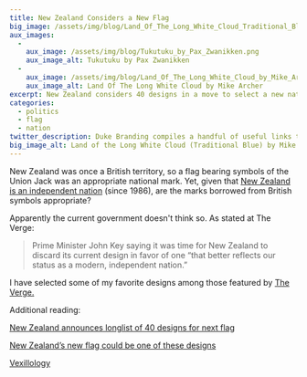 ```yaml
---
title: New Zealand Considers a New Flag
big_image: /assets/img/blog/Land_Of_The_Long_White_Cloud_Traditional_Blue__by_Mike_Archer.jpg
aux_images:
  - 
    aux_image: /assets/img/blog/Tukutuku_by_Pax_Zwanikken.png
    aux_image_alt: Tukutuku by Pax Zwanikken
  - 
    aux_image: /assets/img/blog/Land_Of_The_Long_White_Cloud_by_Mike_Archer.jpg
    aux_image_alt: Land Of The Long White Cloud by Mike Archer
excerpt: New Zealand considers 40 designs in a move to select a new national flag.
categories:
  - politics
  - flag
  - nation
twitter_description: Duke Branding compiles a handful of useful links to provide context for New Zealand's flag selection and chooses some favorites from the design submissions.
big_image_alt: Land of the Long White Cloud (Traditional Blue) by Mike Archer
---
```

New Zealand was once a British territory, so a flag bearing symbols of the Union Jack was an appropriate national mark. Yet, given that <a href="http://www.teara.govt.nz/en/self-government-and-independence" target="_blank" title=
"Brief History of New Zealand">New Zealand is an independent nation</a> (since 1986), are the marks borrowed from British symbols appropriate?

Apparently the current government doesn't think so. As stated at The Verge:

> Prime Minister John Key saying it was time for New Zealand to discard its current design in favor of one “that better reflects our status as a modern, independent nation.”

I have selected some of my favorite designs among those featured by <a href="http://www.theverge.com/2015/8/10/9125785/new-zealand-new-flag-design-referendum" target="_blank" title="Source article at The Verge">The Verge.</a> 

Additional reading: 

<a href="http://www.independent.co.uk/news/world/australasia/new-zealands-announces-longlist-of-40-designs-for-next-flag-10448472.html" target="_blank" title="The Independent UK article on the next New Zealand Flag">New Zealand announces longlist of 40 designs for next flag</a>

<a href="http://www.theverge.com/2015/8/10/9125785/new-zealand-new-flag-design-referendum" target="_blank" title="Source article at The Verge">New Zealand&rsquo;s new flag could be one of these designs</a>

<a href="http://www.flaginstitute.org/wp/about-us/about-vexillology/" target="_blank" title="UK Flag Institute">Vexillology</a>